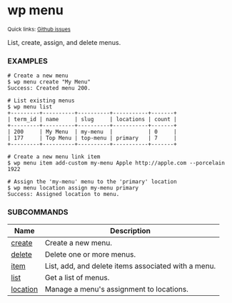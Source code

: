 # wp menu

<small>Quick links: <a href="https://github.com/issues?q=is%3Aopen+label%3Acommand%3Amenu+sort%3Aupdated-desc+org%3Awp-cli">Github issues</a></small>

List, create, assign, and delete menus.

### EXAMPLES

    # Create a new menu
    $ wp menu create "My Menu"
    Success: Created menu 200.

    # List existing menus
    $ wp menu list
    +---------+----------+----------+-----------+-------+
    | term_id | name     | slug     | locations | count |
    +---------+----------+----------+-----------+-------+
    | 200     | My Menu  | my-menu  |           | 0     |
    | 177     | Top Menu | top-menu | primary   | 7     |
    +---------+----------+----------+-----------+-------+

    # Create a new menu link item
    $ wp menu item add-custom my-menu Apple http://apple.com --porcelain
    1922

    # Assign the 'my-menu' menu to the 'primary' location
    $ wp menu location assign my-menu primary
    Success: Assigned location to menu.



### SUBCOMMANDS

<table>
	<thead>
	<tr>
		<th>Name</th>
		<th>Description</th>
	</tr>
	</thead>
	<tbody>
		<tr>
			<td><a href="https://developer.wordpress.org/cli/commands/menu/create/">create</a></td>
			<td>Create a new menu.</td>
		</tr>
		<tr>
			<td><a href="https://developer.wordpress.org/cli/commands/menu/delete/">delete</a></td>
			<td>Delete one or more menus.</td>
		</tr>
		<tr>
			<td><a href="https://developer.wordpress.org/cli/commands/menu/item/">item</a></td>
			<td>List, add, and delete items associated with a menu.</td>
		</tr>
		<tr>
			<td><a href="https://developer.wordpress.org/cli/commands/menu/list/">list</a></td>
			<td>Get a list of menus.</td>
		</tr>
		<tr>
			<td><a href="https://developer.wordpress.org/cli/commands/menu/location/">location</a></td>
			<td>Manage a menu's assignment to locations.</td>
		</tr>
	</tbody>
</table>
